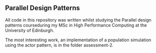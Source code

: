 ## Parallel Design Patterns

All code in this repository was written whilst studying the Parallel design patterns courseduring my MSc in High Performance Computing at the University of Edinburgh.

The most interesting work, an implementation of a population simulation using the actor pattern, is in the folder assessment-2.
